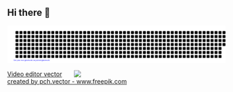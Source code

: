## Hi there 👋

![gitartwork](gitartwork.svg)

<img src="https://www.freepik.com/vectors/video-editor" min-width="380px" max-width="400px" width="350px" align="right">
<a href='https://www.freepik.com/vectors/video-editor'>Video editor vector created by pch.vector - www.freepik.com</a>
<!--
**Ola-mide/Ola-mide** is a ✨ _special_ ✨ repository because its `README.md` (this file) appears on your GitHub profile.

Here are some ideas to get you started:

- 🔭 I’m currently working on ...
- 🌱 I’m currently learning ...
- 👯 I’m looking to collaborate on ...
- 🤔 I’m looking for help with ...
- 💬 Ask me about ...
- 📫 How to reach me: ...
- 😄 Pronouns: ...
- ⚡ Fun fact: ...
-->
